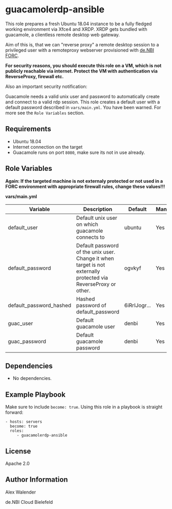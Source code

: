 guacamolerdp-ansible
=========

This role prepares a fresh Ubuntu 18.04 instance to be a fully fledged working environment via Xfce4 and XRDP.
XRDP gets bundled with guacamole, a clientless remote desktop web gateway.

Aim of this is, that we can "reverse proxy" a remote desktop session to a privileged user with a remoteproxy webserver
provisioned with [de.NBI FORC](https://github.com/deNBI/simpleVMWebGateway).

**For security reasons, you should execute this role on a VM, which is not publicly reachable via internet. Protect the VM with authentication via ReverseProxy, firewall etc.**

Also an important security notification:

Guacamole needs a valid unix user and password to automatically create and connect to a valid rdp session.
This role creates a default user with a default password described in `vars/main.yml`. You have been warned.
For more see the `Role Variables` section.

Requirements
------------

* Ubuntu 18.04
* Internet connection on the target
* Guacamole runs on port `8080`, make sure its not in use already.

Role Variables
--------------

**Again: If the targeted machine is not externaly protected or not used in a FORC environment with appropriate firewall rules, change these values!!!**

**vars/main.yml**

| Variable                  | Description           | Default                                                                       | Mandatory |
| -------------             |-------------          |            -----                                                              |     ---   |
| default_user           | Default unix user on which guacamole connects to |                ubuntu                                                    | Yes       |
| default_password              | Default password of the unix user. Change it when target is not externally protected via ReverseProxy or other.                                  |        ogvkyf                       | Yes       |
| default_password_hashed         | Hashed password of default_password      |    $6$iRrIJogr...    |   Yes     |
| guac_user        | Default guacamole user                 | denbi      | Yes       |
| guac_password         | Default guacamole password                        | denbi                          | Yes       |


Dependencies
------------

* No dependencies.

Example Playbook
----------------

Make sure to include `become: true`. Using this role in a playbook is straight forward:

    - hosts: servers
      become: true
      roles:
         - guacamolerdp-ansible

License
-------

Apache 2.0

Author Information
------------------

Alex Walender

de.NBI Cloud Bielefeld
